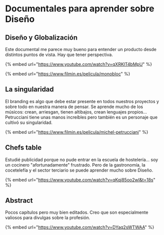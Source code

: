 # Documentales para aprender sobre Diseño

## Diseño y Globalización

Este documental me parece muy bueno para entender un producto desde distintos puntos de vista. Hay que tener perspectiva.

{% embed url="https://www.youtube.com/watch?v=qXRKlT4bMpU" %}

{% embed url="https://www.filmin.es/pelicula/monobloc" %}

## La singularidad

El branding es algo que debe estar presente en todos nuestros proyectos y sobre todo en nuestra manera de pensar. Se aprende mucho de los músicos: crean, arriesgan, tienen altibajos, crean lenguajes propios… Petrucciani tiene unas manos increíbles pero también es un personaje que cultivó su singularidad.

{% embed url="https://www.filmin.es/pelicula/michel-petrucciani" %}

## Chefs table

Estudié publicidad porque no pude entrar en la escuela de hostelería… soy un cocinero "afortunadamente" frustrado. Pero de la gastronomía, la cocetelefía y el sector terciario se puede aprender mucho sobre Diseño.

{% embed url="https://www.youtube.com/watch?v=qKqj85oo2wI&t=18s" %}

## Abstract

Pocos capítulos pero muy bien editados. Creo que son especialmente valiosos para divulgas sobre la profesión.

{% embed url="https://www.youtube.com/watch?v=DYaq2sWTWAA" %}
